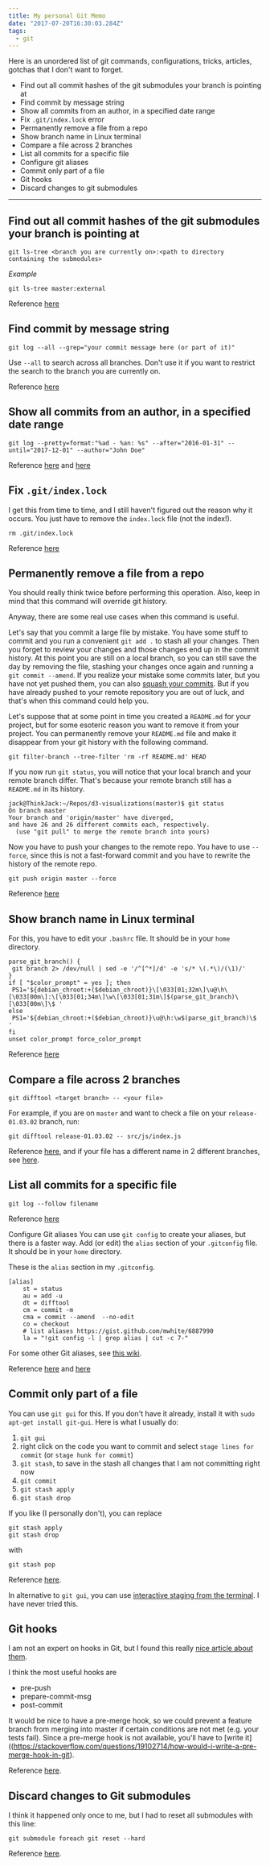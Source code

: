 ```yaml
---
title: My personal Git Memo
date: "2017-07-20T16:30:03.284Z"
tags:
  - git
---
```


Here is an unordered list of git commands, configurations, tricks, articles, gotchas that I don't want to forget.

* Find out all commit hashes of the git submodules your branch is pointing at
* Find commit by message string
* Show all commits from an author, in a specified date range
* Fix `.git/index.lock` error
* Permanently remove a file from a repo
* Show branch name in Linux terminal
* Compare a file across 2 branches
* List all commits for a specific file
* Configure git aliases
* Commit only part of a file
* Git hooks
* Discard changes to git submodules

---

## Find out all commit hashes of the git submodules your branch is pointing at

```shell
git ls-tree <branch you are currently on>:<path to directory containing the submodules>
```

_Example_

```shell
git ls-tree master:external
```

Reference [here](https://stackoverflow.com/a/5033973)

## Find commit by message string

```shell
git log --all --grep="your commit message here (or part of it)"
```

Use `--all` to search across all branches. Don't use it if you want to restrict the search to the branch you are currently on.

Reference [here](https://stackoverflow.com/a/7124949)

## Show all commits from an author, in a specified date range

```shell
git log --pretty=format:"%ad - %an: %s" --after="2016-01-31" --until="2017-12-01" --author="John Doe"
```

Reference [here](https://stackoverflow.com/a/42795304/3036129) and [here](https://git-scm.com/book/it/v2/Git-Basics-Viewing-the-Commit-History)

## Fix `.git/index.lock`

I get this from time to time, and I still haven't figured out the reason why it occurs.
You just have to remove the `index.lock` file (not the index!).

```shell
rm .git/index.lock
```

Reference [here](https://thoughtbot.com/blog/how-to-fix-rm-f-git-index)

## Permanently remove a file from a repo

You should really think twice before performing this operation. Also, keep in mind that this command will override git history.

Anyway, there are some real use cases when this command is useful.

Let's say that you commit a large file by mistake. You have some stuff to commit and you run a convenient `git add .` to stash all your changes. Then you forget to review your changes and those changes end up in the commit history. At this point you are still on a local branch, so you can still save the day by removing the file, stashing your changes once again and running a `git commit --amend`. If you realize your mistake some commits later, but you have not yet pushed them, you can also [squash your commits](https://www.giacomodebidda.com/squashing-git-commits/). But if you have already pushed to your remote repository you are out of luck, and that's when this command could help you.

Let's suppose that at some point in time you created a `README.md` for your project, but for some esoteric reason you want to remove it from your project. You can permanently remove your `README.md` file and make it disappear from your git history with the following command.

```shell
git filter-branch --tree-filter 'rm -rf README.md' HEAD
```

If you now run `git status`, you will notice that your local branch and your remote branch differ. That's because your remote branch still has a `README.md` in its history.

```shell
jack@ThinkJack:~/Repos/d3-visualizations(master)$ git status
On branch master
Your branch and 'origin/master' have diverged,
and have 26 and 26 different commits each, respectively.
  (use "git pull" to merge the remote branch into yours)
```

Now you have to push your changes to the remote repo. You have to use `--force`, since this is not a fast-forward commit and you have to rewrite the history of the remote repo.

```shell
git push origin master --force
```

Reference [here](https://dalibornasevic.com/posts/2-permanently-remove-files-and-folders-from-a-git-repository)

## Show branch name in Linux terminal

For this, you have to edit your `.bashrc` file. It should be in your `home` directory.

```shell
parse_git_branch() {
 git branch 2> /dev/null | sed -e '/^[^*]/d' -e 's/* \(.*\)/(\1)/'
}
if [ "$color_prompt" = yes ]; then
 PS1='${debian_chroot:+($debian_chroot)}\[\033[01;32m\]\u@\h\[\033[00m\]:\[\033[01;34m\]\w\[\033[01;31m\]$(parse_git_branch)\[\033[00m\]\$ '
else
 PS1='${debian_chroot:+($debian_chroot)}\u@\h:\w$(parse_git_branch)\$ '
fi
unset color_prompt force_color_prompt
```

Reference [here](https://www.leaseweb.com/labs/2013/08/git-tip-show-your-branch-name-on-the-linux-prompt/)

## Compare a file across 2 branches

```shell
git difftool <target branch> -- <your file>
```

For example, if you are on `master` and want to check a file on your `release-01.03.02` branch, run:

```shell
git difftool release-01.03.02 -- src/js/index.js
```

Reference [here](https://stackoverflow.com/a/4099805/3036129), and if your file has a different name in 2 different branches, see [here](https://stackoverflow.com/a/8131164/3036129).

## List all commits for a specific file

```shell
git log --follow filename
```

Reference [here](https://stackoverflow.com/a/8808453/3036129)

Configure Git aliases
You can use `git config` to create your aliases, but there is a faster way.
Add (or edit) the `alias` section of your `.gitconfig` file. It should be in your `home` directory.

These is the `alias` section in my `.gitconfig`.

```shell
[alias]
    st = status
    au = add -u
    dt = difftool
    cm = commit -m
    cma = commit --amend  --no-edit
    co = checkout
    # list aliases https://gist.github.com/mwhite/6887990
    la = "!git config -l | grep alias | cut -c 7-"
```

For some other Git aliases, see [this wiki](https://git.wiki.kernel.org/index.php/Aliases).

Reference [here](https://gist.github.com/mwhite/6887990) and [here](https://git-scm.com/book/it/v2/Git-Basics-Git-Aliases)

## Commit only part of a file

You can use `git gui` for this. If you don't have it already, install it with `sudo apt-get install git-gui`. Here is what I usually do:

1.  `git gui`
2.  right click on the code you want to commit and select `stage lines for commit` (or `stage hunk for commit`)
3.  `git stash`, to save in the stash all changes that I am not committing right now
4.  `git commit`
5.  `git stash apply`
6.  `git stash drop`

If you like (I personally don't), you can replace

```shell
git stash apply
git stash drop
```

with

```shell
git stash pop
```

Reference [here](http://stackoverflow.com/a/16137932).

In alternative to `git gui`, you can use [interactive staging from the terminal](https://git-scm.com/book/en/v2/Git-Tools-Interactive-Staging). I have never tried this.

## Git hooks

I am not an expert on hooks in Git, but I found this really [nice article about them](http://blog.ittybittyapps.com/blog/2013/09/03/git-pre-push/).

I think the most useful hooks are

* pre-push
* prepare-commit-msg
* post-commit

It would be nice to have a pre-merge hook, so we could prevent a feature branch from merging into master if certain conditions are not met (e.g. your tests fail). Since a pre-merge hook is not available, you'll have to [write it]((https://stackoverflow.com/questions/19102714/how-would-i-write-a-pre-merge-hook-in-git).

Reference [here](https://www.atlassian.com/git/tutorials/git-hooks).

## Discard changes to Git submodules

I think it happened only once to me, but I had to reset all submodules with this line:

```shell
git submodule foreach git reset --hard
```

Reference [here](https://kalyanchakravarthy.net/blog/git-discard-submodule-changes/).
